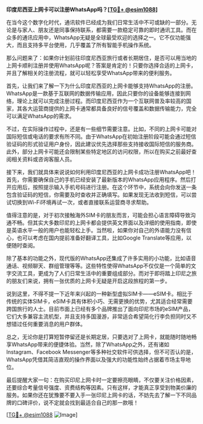 **印度尼西亚上网卡可以注册WhatsApp吗？[[TG💪+ @esim1088](https://t.me/s/esim1088)]**

在当今这个数字化时代，通讯软件已经成为我们日常生活中不可或缺的一部分。无论是与家人、朋友还是同事保持联系，都需要一款稳定可靠的即时通讯工具。而在众多的通讯应用中，WhatsApp无疑是全球最受欢迎的选择之一。它不仅功能强大，而且支持多平台使用，几乎覆盖了所有智能手机操作系统。

那么问题来了：如果你计划前往印度尼西亚旅行或者长期居住，是否可以用当地的上网卡顺利注册并使用WhatsApp呢？答案是肯定的！只要你选择合适的上网卡，并且了解相关的注册流程，就可以轻松享受WhatsApp带来的便利服务。

首先，让我们来了解一下为什么印度尼西亚的上网卡能够支持WhatsApp的注册。WhatsApp是一款基于互联网的数据传输应用，因此只要你的设备能够连接到网络，理论上就可以完成注册过程。而印度尼西亚作为一个互联网普及率较高的国家，其各大运营商提供的上网卡通常都具备良好的信号覆盖和数据传输能力，完全可以满足WhatsApp的需求。

不过，在实际操作过程中，还是有一些细节需要注意。比如，不同的上网卡可能对国际短信或电话的要求有所不同。由于WhatsApp在初始注册阶段可能会通过短信验证码的形式验证用户身份，因此建议优先选择那些支持接收国际短信的服务商。此外，部分上网卡可能还会限制某些特定地区的访问权限，所以在购买之前最好查阅相关资料或咨询客服人员。

接下来，我们就具体来说说如何利用印度尼西亚的上网卡成功注册WhatsApp吧！首先，你需要确保自己的手机已经安装了最新版本的WhatsApp应用程序。然后打开应用后，按照提示输入手机号码进行注册。在这个环节中，系统会向你发送一条包含验证码的短信，你需要及时查收并正确填写。如果发现无法收到短信，可以尝试切换到Wi-Fi环境再试一次，或者直接联系运营商寻求帮助。

值得注意的是，对于初次接触海外SIM卡的朋友而言，可能会担心语言障碍导致沟通不畅。但其实大多数印尼的上网卡都会提供英文界面以及详细的使用指南，即使是英语水平一般的用户也能轻松上手。当然啦，如果你对自己的外语能力没有信心，也可以考虑在国内提前准备好翻译工具，比如Google Translate等应用，以便随时查阅。

除了基本的功能之外，现代版的WhatsApp还集成了许多实用的小功能，比如语音通话、视频聊天、群组管理等等。这些特性使得WhatsApp不仅仅是一个简单的文字交流工具，更成为了人们日常生活中的重要组成部分。而对于即将踏上印尼之旅的朋友们来说，拥有一张优质的上网卡无疑是开启这段旅程的第一步。

说到这里，不得不提一下近年来兴起的一种新型虚拟SIM卡——eSIM卡。相比于传统的实体SIM卡，eSIM卡具有体积小巧、无需更换的优势，尤其适合经常需要跨国旅行的人士。目前市面上已经有多个品牌推出了面向印尼市场的eSIM产品，它们大多兼容主流机型，并且支持多国漫游，非常适合希望简化行李负担同时又不想错过任何重要消息的用户群体。

总之，无论你是打算短暂停留还是长期定居，只要选对了上网卡，就能随时随地畅享WhatsApp带来的便捷体验。当然，除了WhatsApp之外，还有诸如Instagram、Facebook Messenger等多种社交软件可供选择，但不可否认的是，WhatsApp凭借其简洁直观的操作界面以及强大的功能性始终占据着市场主导地位。

最后提醒大家一句：在购买印尼上网卡时一定要擦亮眼睛，不仅要关注价格因素，还要综合考量信号强度、资费结构等因素。只有这样，才能真正享受到物美价廉的服务。如果你还在犹豫要不要入手一张印尼上网卡的话，不妨先去了解一下不同品牌的口碑评价，说不定就会找到最适合自己的那一款哦！

[[TG💪+ @esim1088](https://t.me/s/esim1088) ![Image](https://i.postimg.cc/4NQfJmqS/Snipaste-2025-05-13-00-14-12.png)]